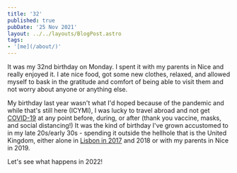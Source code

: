 ```yaml
---
title: '32'
published: true
pubDate: '25 Nov 2021'
layout: ../../layouts/BlogPost.astro
tags:
- '[me](/about/)'
---
```


It was my 32nd birthday on Monday. I spent it with my parents in Nice and really enjoyed it. I ate nice food, got some new clothes, relaxed, and allowed myself to bask in the gratitude and comfort of being able to visit them and not worry about anyone or anything else.

My birthday last year wasn't what I'd hoped because of the pandemic and while that's still here (ICYMI), I was lucky to travel abroad and not get [COVID-19](/post/covid-19/) at any point before, during, or after (thank you vaccine, masks, and social distancing!) It was the kind of birthday I've grown accustomed to in my late 20s/early 30s - spending it outside the hellhole that is the United Kingdom, either alone in [Lisbon in 2017](/post/my-week-in-lisbon/) and 2018 or with my parents in Nice in 2019.

Let's see what happens in 2022!